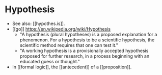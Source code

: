 # Hypothesis

- See also: [[hypothes.is]].
- [[go]] https://en.wikipedia.org/wiki/Hypothesis
  - "A hypothesis (plural hypotheses) is a proposed explanation for a phenomenon. For a hypothesis to be a scientific hypothesis, the scientific method requires that one can test it."
  - "A working hypothesis is a provisionally accepted hypothesis proposed for further research, in a process beginning with an educated guess or thought."
- In [[formal logic]], the [[antecedent]] of a [[proposition]].


